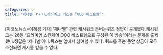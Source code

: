 ```yaml
---
categories: b
title: "제나벨 ㅈㄴㅂ…캐시워크 퀴즈는 “OOO 베스트템”"
---
```

[이코노뉴스=이혜경 기자] ‘제나벨" 관련 캐시워크 돈버는퀴즈 정답이 공개됐다.캐시워크는 26일 “프리미엄 스킨케어 OOO 베스트템으로 구성된 이 방송”이라는 문제를 출제했다.정답은 ‘제나벨’이다.퀴즈는 앱에서 참여할 수 있다. 퀴즈를 푸는 동안 상금이 모두 소진되면 캐시를 받을 수 없다.